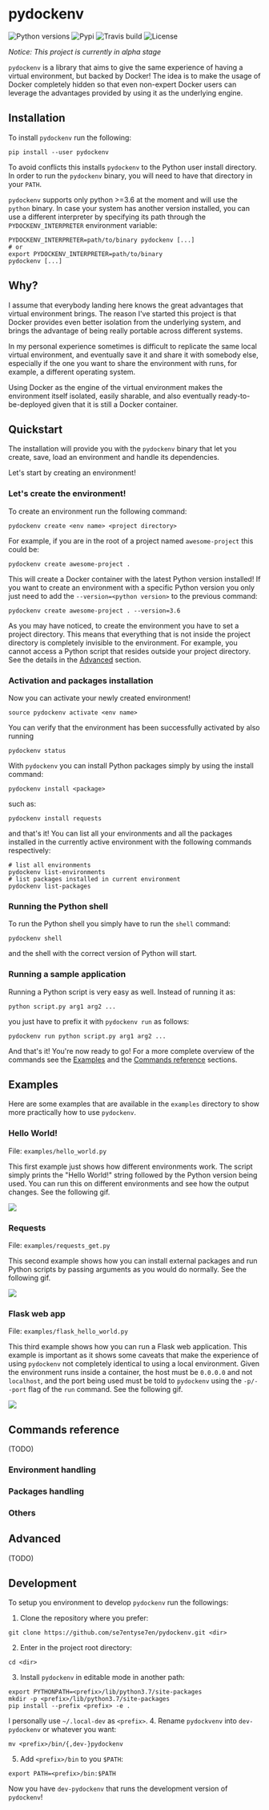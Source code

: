 # pydockenv

![Python versions](https://img.shields.io/pypi/pyversions/pydockenv.svg)
![Pypi](https://img.shields.io/pypi/v/pydockenv.svg)
![Travis build](https://img.shields.io/travis/se7entyse7en/pydockenv.svg)
![License](https://img.shields.io/github/license/se7entyse7en/pydockenv.svg)

*Notice: This project is currently in alpha stage*

`pydockenv` is a library that aims to give the same experience of having a virtual environment, but backed by Docker! The idea is to make the usage of Docker completely hidden so that even non-expert Docker users can leverage the advantages provided by using it as the underlying engine.

## Installation

To install `pydockenv` run the following:
```
pip install --user pydockenv
```

To avoid conflicts this installs `pydockenv` to the Python user install directory. In order to run the `pydockenv` binary, you will need to have that directory in your `PATH`.

`pydockenv` supports only python >=3.6 at the moment and will use the `python` binary. In case your system has another version installed, you can use a different interpreter by specifying its path through the `PYDOCKENV_INTERPRETER` environment variable:
```
PYDOCKENV_INTERPRETER=path/to/binary pydockenv [...]
# or
export PYDOCKENV_INTERPRETER=path/to/binary
pydockenv [...]
```

## Why?

I assume that everybody landing here knows the great advantages that virtual environment brings. The reason I've started this project is that Docker provides even better isolation from the underlying system, and brings the advantage of being really portable across different systems.

In my personal experience sometimes is difficult to replicate the same local virtual environment, and eventually save it and share it with somebody else, especially if the one you want to share the environment with runs, for example, a different operating system.

Using Docker as the engine of the virtual environment makes the environment itself isolated, easily sharable, and also eventually ready-to-be-deployed given that it is still a Docker container.

## Quickstart

The installation will provide you with the `pydockenv` binary that let you create, save, load an environment and handle its dependencies.

Let's start by creating an environment!

### Let's create the environment!

To create an environment run the following command:
```
pydockenv create <env name> <project directory>
```

For example, if you are in the root of a project named `awesome-project` this could be:
```
pydockenv create awesome-project .
```

This will create a Docker container with the latest Python version installed! If you want to create an environment with a specific Python version you only just need to add the `--version=<python version>` to the previous command:
```
pydockenv create awesome-project . --version=3.6
```

As you may have noticed, to create the environment you have to set a project directory. This means that everything that is not inside the project directory is completely invisible to the environment. For example, you cannot access a Python script that resides outside your project directory. See the details in the [Advanced](#advanced) section.

### Activation and packages installation

Now you can activate your newly created environment!
```
source pydockenv activate <env name>
```

You can verify that the environment has been successfully activated by also running
```
pydockenv status
```

With `pydockenv` you can install Python packages simply by using the install command:
```
pydockenv install <package>
```
such as:
```
pydockenv install requests
```

and that's it! You can list all your environments and all the packages installed in the currently active environment with the following commands respectively:
```
# list all environments
pydockenv list-environments
# list packages installed in current environment
pydockenv list-packages
```

### Running the Python shell

To run the Python shell you simply have to run the `shell` command:
```
pydockenv shell
```
and the shell with the correct version of Python will start.

### Running a sample application

Running a Python script is very easy as well. Instead of running it as:
```
python script.py arg1 arg2 ...
```
you just have to prefix it with `pydockenv run` as follows:
```
pydockenv run python script.py arg1 arg2 ...
```

And that's it! You're now ready to go!
For a more complete overview of the commands see the [Examples](#examples) and the [Commands reference](#commands-reference) sections.


## Examples

Here are some examples that are available in the `examples` directory to show more practically how to use `pydockenv`.

### Hello World!

File: `examples/hello_world.py`

This first example just shows how different environments work. The script simply prints the "Hello World!" string followed by the Python version being used. You can run this on different environments and see how the output changes. See the following gif.

![](https://raw.githubusercontent.com/se7entyse7en/pydockenv/master/assets/hello-world.gif)

### Requests

File: `examples/requests_get.py`

This second example shows how you can install external packages and run Python scripts by passing arguments as you would do normally. See the following gif.

![](https://raw.githubusercontent.com/se7entyse7en/pydockenv/master/assets/requests-get.gif)

### Flask web app

File: `examples/flask_hello_world.py`

This third example shows how you can run a Flask web application. This example is important as it shows some caveats that make the experience of using `pydockenv` not completely identical to using a local environment. Given the environment runs inside a container, the host must be `0.0.0.0` and not `localhost`, and the port being used must be told to `pydockenv` using the `-p/--port` flag of the `run` command. See the following gif.

![](https://raw.githubusercontent.com/se7entyse7en/pydockenv/master/assets/flask-hello-world.gif)


## Commands reference

(TODO)

### Environment handling

### Packages handling

### Others

## Advanced

(TODO)

## Development

To setup you environment to develop `pydockenv` run the followings:
1. Clone the repository where you prefer:
```
git clone https://github.com/se7entyse7en/pydockenv.git <dir>
```
2. Enter in the project root directory:
```
cd <dir>
```
3. Install `pydockenv` in editable mode in another path:
```
export PYTHONPATH=<prefix>/lib/python3.7/site-packages
mkdir -p <prefix>/lib/python3.7/site-packages
pip install --prefix <prefix> -e .
```
I personally use `~/.local-dev` as `<prefix>`.
4. Rename `pydockvenv` into `dev-pydockenv` or whatever you want:
```
mv <prefix>/bin/{,dev-}pydockenv
```
5. Add `<prefix>/bin` to you `$PATH`:
```
export PATH=<prefix>/bin:$PATH
```

Now you have `dev-pydockenv` that runs the development version of `pydockenv`!
